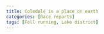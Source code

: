 ```yaml
---
title: Coledale is a place on earth
categories: [Race reports]
tags: [Fell running, Lake district]
---
```

